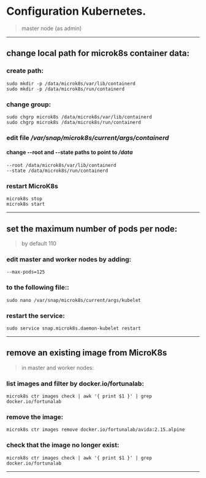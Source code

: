 #  Configuration Kubernetes.
> master node (as admin)
---

## change local path for microk8s container data:

### create path:
```
sudo mkdir -p /data/microk8s/var/lib/containerd
sudo mkdir -p /data/microk8s/run/containerd
```

### change group:
```
sudo chgrp microk8s /data/microk8s/var/lib/containerd
sudo chgrp microk8s /data/microk8s/run/containerd
```

### edit file */var/snap/microk8s/current/args/containerd* 

#### change --root and --state paths to point to */data*
```
--root /data/microk8s/var/lib/containerd
--state /data/microk8s/run/containerd
```

### restart MicroK8s
```
microk8s stop
microk8s start
```

---

## set the maximum number of pods per node:
> by default 110

### edit master and worker nodes by adding:

```
--max-pods=125
```
### to the following file::

```
sudo nano /var/snap/microk8s/current/args/kubelet
```

### restart the service:

```
sudo service snap.microk8s.daemon-kubelet restart
```

---

## remove an existing image from MicroK8s
> in master and worker nodes:

### list images and filter by docker.io/fortunalab:

```
microk8s ctr images check | awk '{ print $1 }' | grep docker.io/fortunalab
```

### remove the image:

```
microk8s ctr images remove docker.io/fortunalab/avida:2.15.alpine
```

### check that the image no longer exist:

```
microk8s ctr images check | awk '{ print $1 }' | grep docker.io/fortunalab
```

---